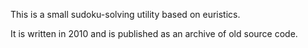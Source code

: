This is a small sudoku-solving utility based on euristics.

It is written in 2010 and is published as an archive of old source code.
